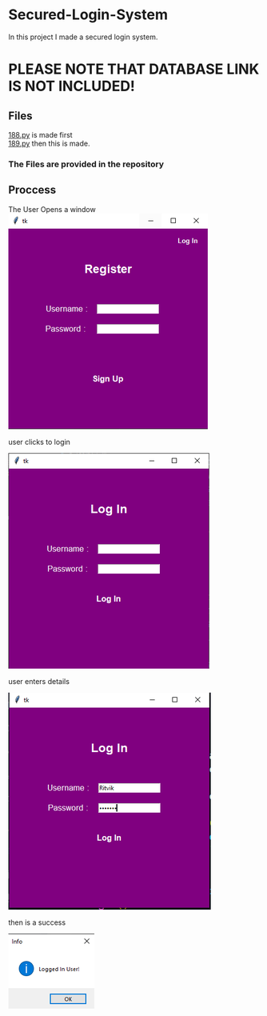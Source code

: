 # Secured-Login-System
In this project I made a secured login system.  
# PLEASE NOTE THAT DATABASE LINK IS NOT INCLUDED!
## Files
[188.py](https://github.com/Ritvik-Buxi/Secured-Login-System/blob/main/C-188.py) is made first  
[189.py](https://github.com/Ritvik-Buxi/Secured-Login-System/blob/main/C-189.py) then this is made.

### The Files are provided in the repository

## Proccess
The User Opens a window  
![Can't Load Image 4 U](./assets/Register_Window.png)

user clicks to login

![Low Internet :(](./assets/Login_Windo.png)

user enters details

![Did You Have Low Internet?](./assets/Login_Window_entered.png)

then is a success

![No Success For Your Internet 😜](./assets/Login_Success.png)
